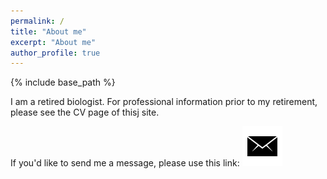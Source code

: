 ```yaml
---
permalink: /
title: "About me"
excerpt: "About me"
author_profile: true
---
```


{% include base_path %}
<p>
I am a retired biologist. For professional information prior to my retirement, please see the CV page of thisj site.</p>
<p>
If you'd like to send me a message, please use this link: <a href="https://formsubmit.co/el/yagexe" target="_blank"><img alt="email" src="/images/email.png"></a>
</p>
